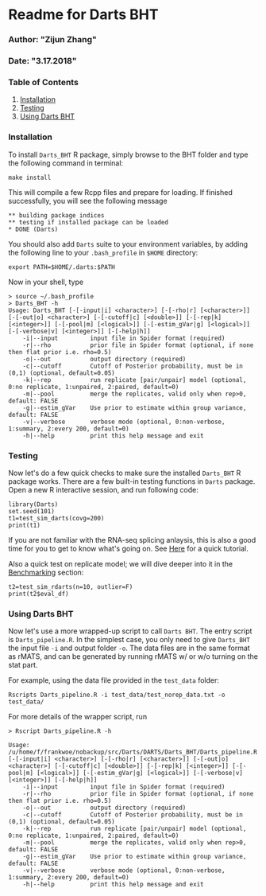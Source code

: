 # Readme for Darts BHT
### Author: "Zijun Zhang"
### Date: "3.17.2018"

### Table of Contents
1. [Installation](#installation)
2. [Testing](#testing)
3. [Using Darts BHT](#using-darts-bht)

### Installation
To install `Darts_BHT` R package, simply browse to the BHT folder and
type the following command in terminal:
```
make install
```
This will compile a few Rcpp files and prepare for loading. 
If finished successfully, you will see the following message
```
** building package indices
** testing if installed package can be loaded
* DONE (Darts)
```

You should also add `Darts` suite to your environment variables, by
adding the following line to your `.bash_profile` in `$HOME` directory:
```
export PATH=$HOME/.darts:$PATH
```

Now in your shell,  type
```
> source ~/.bash_profile
> Darts_BHT -h
Usage: Darts_BHT [-[-input|i] <character>] [-[-rho|r] [<character>]] [-[-out|o] <character>] [-[-cutoff|c] [<double>]] [-[-rep|k] [<integer>]] [-[-pool|m] [<logical>]] [-[-estim_gVar|g] [<logical>]] [-[-verbose|v] [<integer>]] [-[-help|h]]
    -i|--input         input file in Spider format (required)
    -r|--rho           prior file in Spider format (optional, if none then flat prior i.e. rho=0.5)
    -o|--out           output directory (required)
    -c|--cutoff        Cutoff of Posterior probability, must be in (0,1) (optional, default=0.05)
    -k|--rep           run replicate [pair/unpair] model (optional, 0:no replicate, 1:unpaired, 2:paired, default=0)
    -m|--pool          merge the replicates, valid only when rep>0, default: FALSE
    -g|--estim_gVar    Use prior to estimate within group variance, default: FALSE
    -v|--verbose       verbose mode (optional, 0:non-verbose, 1:summary, 2:every 200, default=0)
    -h|--help          print this help message and exit

```

### Testing
Now let's do a few quick checks to make sure the installed
`Darts_BHT` R package works. There are a few built-in testing 
functions in `Darts` package. Open a new R interactive session, 
and run following code:
```{r}
library(Darts)
set.seed(101)
t1=test_sim_darts(covg=200)
print(t1)
```
If you are not familiar with the RNA-seq splicing anlaysis, this is also a good time for
you to get to know what's going on. See [Here](#) for a quick tutorial.

Also a quick test on replicate model; we will dive deeper into it in the [Benchmarking](#benchmark) section:
```{r}
t2=test_sim_rdarts(n=10, outlier=F)
print(t2$eval_df)
```

### Using Darts BHT

Now let's use a more wrapped-up script to call `Darts BHT`. The entry script is `Darts_pipeline.R`.
In the simplest case, you only need to give `Darts_BHT` the input file `-i` and output folder `-o`. The data files are
in the same format as rMATS, and can be generated by running rMATS w/ or w/o turning on the stat part.

For example, using the data file provided in the `test_data` folder:
```
Rscripts Darts_pipeline.R -i test_data/test_norep_data.txt -o test_data/
```

For more details of the wrapper script, run
```
> Rscript Darts_pipeline.R -h

Usage: /u/home/f/frankwoe/nobackup/src/Darts/DARTS/Darts_BHT/Darts_pipeline.R [-[-input|i] <character>] [-[-rho|r] [<character>]] [-[-out|o] <character>] [-[-cutoff|c] [<double>]] [-[-rep|k] [<integer>]] [-[-pool|m] [<logical>]] [-[-estim_gVar|g] [<logical>]] [-[-verbose|v] [<integer>]] [-[-help|h]]
    -i|--input         input file in Spider format (required)
    -r|--rho           prior file in Spider format (optional, if none then flat prior i.e. rho=0.5)
    -o|--out           output directory (required)
    -c|--cutoff        Cutoff of Posterior probability, must be in (0,1) (optional, default=0.05)
    -k|--rep           run replicate [pair/unpair] model (optional, 0:no replicate, 1:unpaired, 2:paired, default=0)
    -m|--pool          merge the replicates, valid only when rep>0, default: FALSE
    -g|--estim_gVar    Use prior to estimate within group variance, default: FALSE
    -v|--verbose       verbose mode (optional, 0:non-verbose, 1:summary, 2:every 200, default=0)
    -h|--help          print this help message and exit

```
